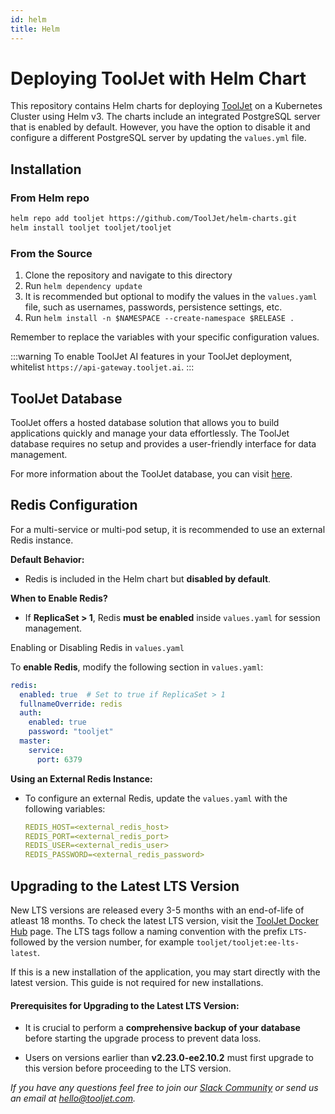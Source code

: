 ```yaml
---
id: helm
title: Helm
---
```


# Deploying ToolJet with Helm Chart

This repository contains Helm charts for deploying [ToolJet](https://github.com/ToolJet/helm-charts) on a Kubernetes Cluster using Helm v3. The charts include an integrated PostgreSQL server that is enabled by default. However, you have the option to disable it and configure a different PostgreSQL server by updating the `values.yml` file.

## Installation

### From Helm repo
```bash
helm repo add tooljet https://github.com/ToolJet/helm-charts.git
helm install tooljet tooljet/tooljet
```

### From the Source
1. Clone the repository and navigate to this directory
2. Run `helm dependency update`
3. It is recommended but optional to modify the values in the `values.yaml` file, such as usernames, passwords, persistence settings, etc.
4. Run `helm install -n $NAMESPACE --create-namespace $RELEASE .`

Remember to replace the variables with your specific configuration values.

:::warning
To enable ToolJet AI features in your ToolJet deployment, whitelist `https://api-gateway.tooljet.ai`.
:::

## ToolJet Database

ToolJet offers a hosted database solution that allows you to build applications quickly and manage your data effortlessly. The ToolJet database requires no setup and provides a user-friendly interface for data management.

For more information about the ToolJet database, you can visit [here](/docs/tooljet-db/tooljet-database).

## Redis Configuration  
For a multi-service or multi-pod setup, it is recommended to use an external Redis instance.

**Default Behavior:**  
- Redis is included in the Helm chart but **disabled by default**.  

**When to Enable Redis?**  
- If **ReplicaSet > 1**, Redis **must be enabled** inside `values.yaml` for session management.  

Enabling or Disabling Redis in `values.yaml`  

To **enable Redis**, modify the following section in `values.yaml`: 

```yaml
redis:
  enabled: true  # Set to true if ReplicaSet > 1
  fullnameOverride: redis
  auth:
    enabled: true
    password: "tooljet"
  master:
    service:
      port: 6379 
``` 

**Using an External Redis Instance:**  
- To configure an external Redis, update the `values.yaml` with the following variables:  

  ```yaml
  REDIS_HOST=<external_redis_host>
  REDIS_PORT=<external_redis_port>
  REDIS_USER=<external_redis_user>
  REDIS_PASSWORD=<external_redis_password>
  ```


## Upgrading to the Latest LTS Version

New LTS versions are released every 3-5 months with an end-of-life of atleast 18 months. To check the latest LTS version, visit the [ToolJet Docker Hub](https://hub.docker.com/r/tooljet/tooljet/tags) page. The LTS tags follow a naming convention with the prefix `LTS-` followed by the version number, for example `tooljet/tooljet:ee-lts-latest`.

If this is a new installation of the application, you may start directly with the latest version. This guide is not required for new installations.

#### Prerequisites for Upgrading to the Latest LTS Version:

- It is crucial to perform a **comprehensive backup of your database** before starting the upgrade process to prevent data loss.

- Users on versions earlier than **v2.23.0-ee2.10.2** must first upgrade to this version before proceeding to the LTS version.

*If you have any questions feel free to join our [Slack Community](https://tooljet.com/slack) or send us an email at hello@tooljet.com.*

